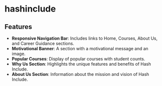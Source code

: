 # hashinclude

## Features
- **Responsive Navigation Bar**: Includes links to Home, Courses, About Us, and Career Guidance sections.
- **Motivational Banner**: A section with a motivational message and an image.
- **Popular Courses**: Display of popular courses with student counts.
- **Why Us Section**: Highlights the unique features and benefits of Hash Include.
- **About Us Section**: Information about the mission and vision of Hash Include.  